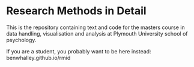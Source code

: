 # Research Methods in Detail 

This is the repository containing text and code for the masters course in data handling, visualisation 
and analysis at Plymouth University school of psychology.

If you are a student, you probably want to be here instead: benwhalley.github.io/rmid
